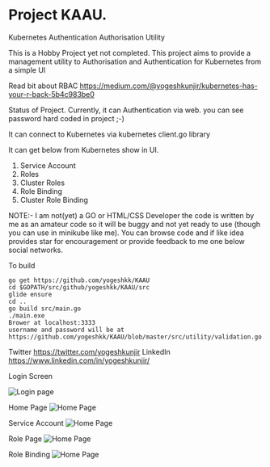 # Project KAAU.

Kubernetes Authentication Authorisation Utility

This is a Hobby Project yet not completed. This project aims to provide a management utility to Authorisation and Authentication for Kubernetes from a simple UI

Read bit about RBAC
https://medium.com/@yogeshkunjir/kubernetes-has-your-r-back-5b4c983be0


Status of Project.
Currently, it can Authentication via web. you can see password hard coded in project ;-)

It can connect to Kubernetes via kubernetes client.go library

It can get below from Kubernetes show in UI.
1) Service Account
2) Roles
3) Cluster Roles
4) Role Binding
5) Cluster Role Binding

NOTE:- I am not(yet) a GO or HTML/CSS Developer the code is written by me as an amateur code so it will be buggy and not yet ready to use (though you can use in minikube like me). You can browse code and if like idea provides star for encouragement or provide feedback to me one below social networks. 

To build
```
go get https://github.com/yogeshkk/KAAU
cd $GOPATH/src/github/yogeshkk/KAAU/src
glide ensure
cd ..
go build src/main.go
./main.exe
Brower at localhost:3333
username and password will be at https://github.com/yogeshkk/KAAU/blob/master/src/utility/validation.go
```

Twitter https://twitter.com/yogeshkunjir
LinkedIn https://www.linkedin.com/in/yogeshkunjir/

Login Screen

![Login page](https://raw.githubusercontent.com/yogeshkk/KAAU/master/Doc/screens/login_page.png)

Home Page
![Home Page](https://raw.githubusercontent.com/yogeshkk/KAAU/master/Doc/screens/Home_Page.png)


Service Account
![Home Page](https://raw.githubusercontent.com/yogeshkk/KAAU/master/Doc/screens/Service_Account.png)


Role Page
![Home Page](https://github.com/yogeshkk/KAAU/blob/master/Doc/screens/Roles.png)


Role Binding
![Home Page](https://raw.githubusercontent.com/yogeshkk/KAAU/master/Doc/screens/Role_Binding.png)
